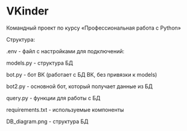 # VKinder
Командный проект по курсу «Профессиональная работа с Python»

Структура:

.env - файл с настройками для подключений:

models.py - структура БД

bot.py - бот ВК (работает с БД ВК, без привязки к models)

bot2.py - основной бот, который получает данные из БД

query.py - функции для работы с БД

requirements.txt - используемые компоненты

DB_diagram.png - структура БД
